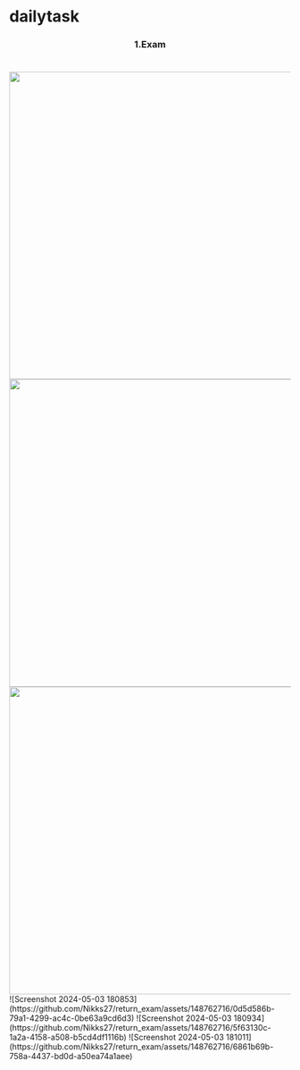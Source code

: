 # dailytask

<h3 align="center"> 1.Exam </h3>

<h1 align="left"></h1>


<div align ="center">

  <img src = "https://github.com/Nikks27/return_exam/assets/148762716/0d5d586b-79a1-4299-ac4c-0be63a9cd6d3" height ="550">
  <img src = "https://github.com/Nikks27/return_exam/assets/148762716/5f63130c-1a2a-4158-a508-b5cd4df1116b" height ="550">
  <img src = "https://github.com/Nikks27/return_exam/assets/148762716/6861b69b-758a-4437-bd0d-a50ea74a1aee" height ="550">
</div>
![Screenshot 2024-05-03 180853](https://github.com/Nikks27/return_exam/assets/148762716/0d5d586b-79a1-4299-ac4c-0be63a9cd6d3)
![Screenshot 2024-05-03 180934](https://github.com/Nikks27/return_exam/assets/148762716/5f63130c-1a2a-4158-a508-b5cd4df1116b)
![Screenshot 2024-05-03 181011](https://github.com/Nikks27/return_exam/assets/148762716/6861b69b-758a-4437-bd0d-a50ea74a1aee)
